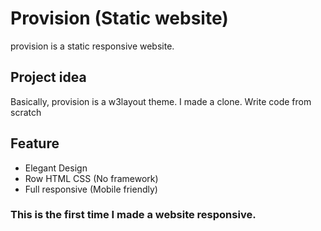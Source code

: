 # Provision (Static website)

provision is a static responsive website.

## Project idea

Basically, provision is a w3layout theme. I made a clone. Write code from scratch


## Feature
* Elegant Design
* Row HTML CSS (No framework)
* Full responsive (Mobile friendly)

### This is the first time I made a website responsive.
